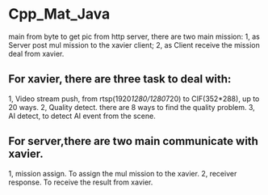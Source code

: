 # Cpp_Mat_Java
main from byte to get pic from http server, there are two main mission:
1, as Server post mul mission to the xavier client;
2, as Client receive the mission deal from xavier.

## For xavier, there are three task to deal with:
1, Video stream push, from rtsp(1920*1280/1280*720) to CIF(352*288), up to 20 ways.
2, Quality detect. there are 8 ways to find the quality problem.
3, AI detect, to detect AI event from the scene.

## For server,there are two main communicate with xavier.
1, mission assign. To assign the mul mission to the xavier.
2, receiver response. To receive the result from xavier.
